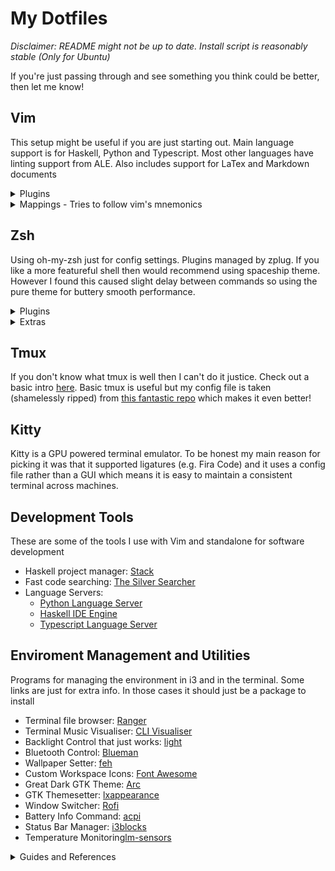 # My Dotfiles

*Disclaimer: README might not be up to date. 
Install script is reasonably stable (Only for Ubuntu)*

If you're just passing through and see something you think could be better, then let me know!

## Vim

This setup might be useful if you are just starting out.
Main language support is for Haskell, Python and Typescript.
Most other languages have linting support from ALE.
Also includes support for LaTex and Markdown documents

<details><summary>Plugins</summary>
<p>

Language specific plugins are only loaded for the specified filetype to speedup startup time.

**General**

  - [vim-plug](https://github.com/junegunn/vim-plug)
        Plugin manager for vim which allows for lazy loading.
  - [NERDCommenter](https://github.com/scrooloose/nerdcommenter)
        Multi-lingual commenting plugin.
  - [FZF](https://github.com/junegunn/fzf.vim)
        Fuzzy file finding to open files from child directories.
  - [vim-surround](https://github.com/tpope/vim-surround)
        Allows for surrounding text objects with any character.
  - [auto-pairs](https://github.com/jiangmiao/auto-pairs)
        Creates pairs of quotes and brackets when one is typed.
  - [vim-gitgutter](https://github.com/airblade/vim-gitgutter)
        Shows git status for  each line in gutter (Left side of buffer).
  - [lightline](https://github.com/itchyny/lightline.vim)
        Prettier statusbar.
  - [vim-fugitive](https://github.com/tpope/vim-fugitive)
        Better git integration.
  - [ALE](https://github.com/w0rp/ale)
        Asynchronous linting.
  - [LanguageClient-neovim](https://github.com/autozimu/LanguageClient-neovim)
        Runs language servers.
  - [echodoc](https://github.com/Shougo/echodoc.vim)
        Shows function signatures without opening new window.
  - [deoplete](https://github.com/Shougo/deoplete.nvim)
        Asynchronous auto complete popup with custom sources.

**Python Specific**:

  - [SimpylFold](https://github.com/tmhedberg/SimpylFold)
        Python friendly code folding.
  - [vim-virtualenv](https://github.com/plytophogy/vim-virtualenv) *NB: Install pylint in virtualenv*.
        Enables virtual environments.

**Haskell Specific**:

  - [haskell-vim](https://github.com/neovimhaskell/haskell-vim)
        Better haskell syntax highlighting.

**Typescript Specific**

  - [typescript-vim](https://github.com/leafgarland/typescript-vim)
        Better typescript syntax highlighting.

**Markdown and LaTex Specific**

  - [vim-easy-align](https://github.com/junegunn/vim-easy-align)
        Auto align markdown tables
  - [vimtex](https://github.com/lervag/vimtex)
        Integrated latex compiler, viewer and other features
  - [Thesauras Query](https://github.com/Ron89/thesaurus_query.vim)
        Built in thesauras (Only in markdown and latex files)

Also a couple of others used only to support the above.

<p>
</details>

<details><summary>Mappings - Tries to follow vim's mnemonics</summary>
<p>

#### Langage Server Commands

My leader key is set to default "\\" key.

*Prefix*: `<Leader>l` (Lower case L)

| Suffix | Command                              |
| :----: | :----------------------------------- |
| `d`    | Definition                           |
| `r`    | Rename                               |
| `f`    | Format Document                      |
| `t`    | Type Definition                      |
| `x`    | References                           |
| `a`    | Code Actions Menu                    |
| `k`    | Hover (Loo**k**up)                   |
| `m`    | Menu of all Language Server commands |
| `h`    | Hightlight                           |

#### Git Commands

*Prefix*: `<Leader>g`

| Suffix | Command                       |
| :----: | :---------------------------- |
| `s`    | Status                        |
| `p`    | Push                          |
| `d`    | Diff                          |
| `b`    | Browse (Open repo in browser) |
| `l`    | Blame                         |

  - *NB* Type "cc" in status window to commit changes.

#### FZF Commands

| Suffix       | Command                               |
| :----------: | :------------------------------------ |
| `<Leader>f`  | Fuzzy File Finder                     |
| `<Leader>ag` | Fuzzy File Contents Search (Using Ag) |

#### LaTex Commands

*Prefix*: `<Leader>l`

| Suffix | Command                               |
| :----: | :------------------------------------ |
| `l`    | Run compile server for LaTex document |
| `v`    | View compiled document                |

#### Misc:

| Suffix           | Command                          |
| :------:         | :------------------------------- |
| `<Leader>nv`     | Open netrw vertical split        |
| `<Leader>ns`     | Open netrw horizontal split      |
| `Tab`            | Next Completion                  |
| `Ctrl+(h/j/k/l)` | Switch Window in Direction       |
| `<Leader>th`     | Open thesauras for selected word |
| `<Leader>a`      | Align highlighted markdown table |

Arrow keys are disabled in normal mode.

</p>
</details>

## Zsh

Using oh-my-zsh just for config settings. 
Plugins managed by zplug.
If you like a more featureful shell then would recommend using spaceship theme.
However I found this caused slight delay between commands so using the pure theme
for buttery smooth performance.

<details><summary>Plugins</summary>
<p>

  - [zsh-completions](https://github.com/zsh-users/zsh-completions)
  - [zsh-autosuggestions](https://github.com/zsh-users/zsh-autosuggestions)
  - [zsh-syntax-highlighting](https://github.com/zsh-users/zsh-syntax-highlighting)
  - [autojump](https://github.com/wting/autojump)
  - [k](https://github.com/supercrabtree/k)
  - [pure](https://github.com/sindresorhus/pure)
  - [zsh-async](https://github.com/mafredri/zsh-async)

</p>
</details>

<details><summary>Extras</summary>
<p>

  - [ZPlug](https://github.com/zplug/zplug)

</p>
</details>


## Tmux

If you don't know what tmux is well then I can't do it justice. 
Check out a basic intro [here](https://hackernoon.com/a-gentle-introduction-to-tmux-8d784c404340).
Basic tmux is useful but my config file is taken (shamelessly ripped) from [this fantastic repo](https://github.com/gpakosz/.tmux) which makes it even better!

## Kitty

Kitty is a GPU powered terminal emulator. 
To be honest my main reason for picking it was that it supported ligatures (e.g. Fira Code) and it uses a config file rather than a GUI which means it is easy to maintain a consistent terminal across machines. 

## Development Tools

These are some of the tools I use with Vim and standalone for software development

- Haskell project manager: [Stack](https://docs.haskellstack.org/en/stable/README/)
- Fast code searching: [The Silver Searcher](https://github.com/ggreer/the_silver_searcher)
- Language Servers: 
  - [Python Language Server](https://github.com/palantir/python-language-server)
  - [Haskell IDE Engine](https://github.com/haskell/haskell-ide-engine)
  - [Typescript Language Server](https://github.com/theia-ide/typescript-language-server)


## Enviroment Management and Utilities

Programs for managing the environment in i3 and in the terminal.
Some links are just for extra info. 
In those cases it should just be a package to install

- Terminal file browser: [Ranger](https://github.com/ranger/ranger)
- Terminal Music Visualiser: [CLI Visualiser](https://github.com/dpayne/cli-visualizer)
- Backlight Control that just works: [light](https://github.com/haikarainen/light)
- Bluetooth Control: [Blueman](https://wiki.archlinux.org/index.php/Blueman#Usage)
- Wallpaper Setter: [feh](https://feh.finalrewind.org/)
- Custom Workspace Icons: [Font Awesome](https://fontawesome.com)
- Great Dark GTK Theme: [Arc](https://github.com/horst3180/arc-theme)
- GTK Themesetter: [lxappearance](http://www.linuxfromscratch.org/blfs/view/svn/lxde/lxappearance.html)
- Window Switcher: [Rofi](https://github.com/DaveDavenport/rofi)
- Battery Info Command: [acpi](https://en.wikipedia.org/wiki/Advanced_Configuration_and_Power_Interface)
- Status Bar Manager: [i3blocks](https://github.com/vivien/i3blocks)
- Temperature Monitoring[lm-sensors](https://github.com/lm-sensors/lm-sensors)


<details><summary>Guides and References</summary>
<p>
A collection of great resources for learning about all things terminal and programming

- [Bash scripting cheatsheet](https://devhints.io/bash)
- [List of random but useful tools](https://kkovacs.eu/cool-but-obscure-unix-tools)
- [Stack guide](https://guide.aelve.com/haskell/stack-cookbook-ai0adh03)

</p>
</details>

